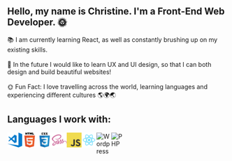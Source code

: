 ## Hello, my name is Christine. I'm a Front-End Web Developer. 🌞

📚 I am currently learning React, as well as constantly brushing up on my existing skills.
<br/><br/>
🔮 In the future I would like to learn UX and UI design, so that I can both design and build beautiful websites!
<br/><br/>
🌞 Fun Fact: I love travelling across the world, learning languages and experiencing different cultures 🌎🌍🌏

## Languages I work with:

<img align="left" alt="Visual Studio Code" width="34px" src="https://raw.githubusercontent.com/github/explore/80688e429a7d4ef2fca1e82350fe8e3517d3494d/topics/visual-studio-code/visual-studio-code.png" />
<img align="left" alt="HTML5" width="34px" src="https://raw.githubusercontent.com/github/explore/80688e429a7d4ef2fca1e82350fe8e3517d3494d/topics/html/html.png" />
<img align="left" alt="CSS3" width="34px" src="https://raw.githubusercontent.com/github/explore/80688e429a7d4ef2fca1e82350fe8e3517d3494d/topics/css/css.png" />
<img align="left" alt="Sass" width="34px" src="https://raw.githubusercontent.com/github/explore/80688e429a7d4ef2fca1e82350fe8e3517d3494d/topics/sass/sass.png" />
<img align="left" alt="JavaScript" width="34px" src="https://raw.githubusercontent.com/github/explore/80688e429a7d4ef2fca1e82350fe8e3517d3494d/topics/javascript/javascript.png" />
<img align="left" alt="React" width="34px" src="https://raw.githubusercontent.com/github/explore/80688e429a7d4ef2fca1e82350fe8e3517d3494d/topics/react/react.png" />
<img align="left" alt="Wordpress" width="34px" src="https://pngimg.com/uploads/wordpress/wordpress_PNG68.png" />
<img align="left" alt="PHP" width="26px" src="https://pngimg.com/uploads/php/php_PNG45.png" /> 